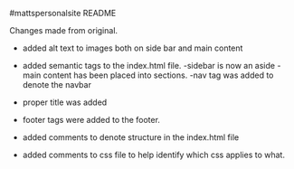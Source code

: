 #mattspersonalsite
README

Changes made from original.

* added alt text to images both on side bar and main content
* added semantic tags to the index.html file. 
    -sidebar is now an aside
    -main content has  been placed into sections.
    -nav tag was added to denote the navbar

* proper title was added
* footer tags were added to the footer.
* added comments to denote structure in the index.html file
* added comments to css file to help identify which css applies to what.
    